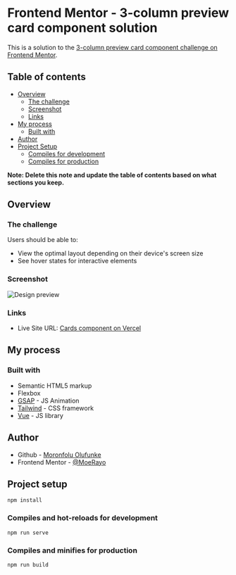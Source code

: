 # Frontend Mentor - 3-column preview card component solution

This is a solution to the [3-column preview card component challenge on Frontend Mentor](https://www.frontendmentor.io/challenges/3column-preview-card-component-pH92eAR2-).

## Table of contents

- [Overview](#overview)
  - [The challenge](#the-challenge)
  - [Screenshot](#screenshot)
  - [Links](#links)
- [My process](#my-process)
  - [Built with](#built-with)
- [Author](#author)
- [Project Setup](#project-setup)
  - [Compiles for development](#compiles-for-development)
  - [Compiles for production](#compiles-for-production)

**Note: Delete this note and update the table of contents based on what sections you keep.**

## Overview

### The challenge

Users should be able to:

- View the optimal layout depending on their device's screen size
- See hover states for interactive elements

### Screenshot

![Design preview](./assets/design-preview.png)

### Links

- Live Site URL: [Cards component on Vercel](http://card-components.vercel.app/)

## My process

### Built with

- Semantic HTML5 markup
- Flexbox
- [GSAP](https://greensock.com/gsap/) - JS Animation
- [Tailwind](https://tailwindcss.com/) - CSS framework
- [Vue](https://vuejs.org/) - JS library

## Author

- Github - [Moronfolu Olufunke](https://github.com/MoeRayo)
- Frontend Mentor - [@MoeRayo](https://www.frontendmentor.io/profile/MoeRayo)

## Project setup
```
npm install
```

### Compiles and hot-reloads for development
```
npm run serve
```

### Compiles and minifies for production
```
npm run build
```
